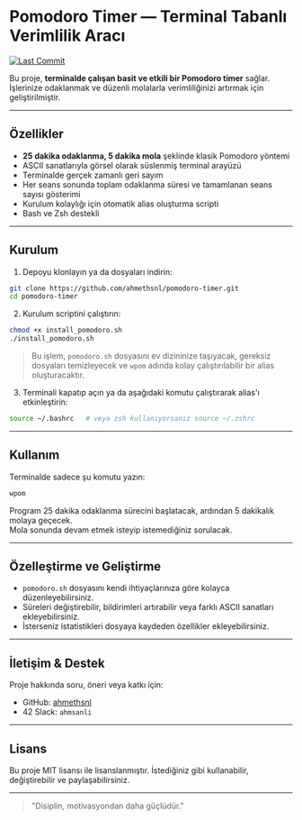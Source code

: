# Pomodoro Timer — Terminal Tabanlı Verimlilik Aracı

[![Last Commit](https://img.shields.io/github/last-commit/ahmethsnl/WPomodoro-Timer?style=flat)](https://github.com/ahmethsnl/WPomodoro-Timer/commits)

Bu proje, **terminalde çalışan basit ve etkili bir Pomodoro timer** sağlar.  
İşlerinize odaklanmak ve düzenli molalarla verimliliğinizi artırmak için geliştirilmiştir.  

---

## Özellikler

- **25 dakika odaklanma, 5 dakika mola** şeklinde klasik Pomodoro yöntemi  
- ASCII sanatlarıyla görsel olarak süslenmiş terminal arayüzü  
- Terminalde gerçek zamanlı geri sayım  
- Her seans sonunda toplam odaklanma süresi ve tamamlanan seans sayısı gösterimi  
- Kurulum kolaylığı için otomatik alias oluşturma scripti  
- Bash ve Zsh destekli  

---

## Kurulum

1. Depoyu klonlayın ya da dosyaları indirin:

```bash
git clone https://github.com/ahmethsnl/pomodoro-timer.git
cd pomodoro-timer
```

2. Kurulum scriptini çalıştırın:

```bash
chmod +x install_pomodoro.sh
./install_pomodoro.sh
```

> Bu işlem, `pomodoro.sh` dosyasını ev dizininize taşıyacak, gereksiz dosyaları temizleyecek ve `wpom` adında kolay çalıştırılabilir bir alias oluşturacaktır.

3. Terminali kapatıp açın ya da aşağıdaki komutu çalıştırarak alias'ı etkinleştirin:

```bash
source ~/.bashrc   # veya zsh kullanıyorsanız source ~/.zshrc
```

---

## Kullanım

Terminalde sadece şu komutu yazın:

```bash
wpom
```

Program 25 dakika odaklanma sürecini başlatacak, ardından 5 dakikalık molaya geçecek.  
Mola sonunda devam etmek isteyip istemediğiniz sorulacak.  

---

## Özelleştirme ve Geliştirme

- `pomodoro.sh` dosyasını kendi ihtiyaçlarınıza göre kolayca düzenleyebilirsiniz.  
- Süreleri değiştirebilir, bildirimleri artırabilir veya farklı ASCII sanatları ekleyebilirsiniz.  
- İsterseniz istatistikleri dosyaya kaydeden özellikler ekleyebilirsiniz.  

---

## İletişim & Destek

Proje hakkında soru, öneri veya katkı için:

- GitHub: [ahmethsnl](https://github.com/ahmethsnl)  
- 42 Slack: `ahmsanli`  

---

## Lisans

Bu proje MIT lisansı ile lisanslanmıştır. İstediğiniz gibi kullanabilir, değiştirebilir ve paylaşabilirsiniz.

---

> "Disiplin, motivasyondan daha güçlüdür."  

